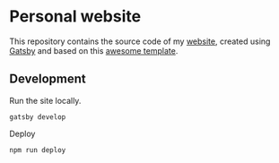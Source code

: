 # Personal website

This repository contains the source code of my [website](http://jramirez.me/), created using [Gatsby](https://www.gatsbyjs.org/) and based on this [awesome template](https://github.com/surudhb/gatsby-personal-site-template).


## Development

Run the site locally.
```
gatsby develop
```

Deploy

```
npm run deploy
```